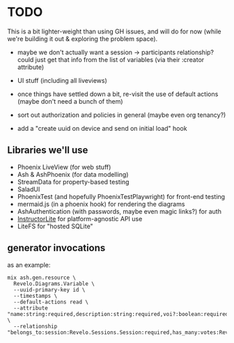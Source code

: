 # TODO

This is a bit lighter-weight than using GH issues, and will do for now (while
we're building it out & exploring the problem space).

- maybe we don't actually want a session -> participants relationship? could
  just get that info from the list of variables (via their :creator attribute)

- UI stuff (including all liveviews)

- once things have settled down a bit, re-visit the use of default actions
  (maybe don't need a bunch of them)

- sort out authorization and policies in general (maybe even org tenancy?)

- add a "create uuid on device and send on initial load" hook

## Libraries we'll use

- Phoenix LiveView (for web stuff)
- Ash & AshPhoenix (for data modelling)
- StreamData for property-based testing
- SaladUI
- PhoenixTest (and hopefully PhoenixTestPlaywright) for front-end testing
- mermaid.js (in a phoenix hook) for rendering the diagrams
- AshAuthentication (with passwords, maybe even magic links?) for auth
- [InstructorLite](https://hexdocs.pm/instructor_lite/readme.html) for
  platform-agnostic API use
- LiteFS for "hosted SQLite"

## generator invocations

as an example:

```
mix ash.gen.resource \
  Revelo.Diagrams.Variable \
  --uuid-primary-key id \
  --timestamps \
  --default-actions read \
  --attribute "name:string:required,description:string:required,voi?:boolean:required,included?:boolean:required" \
  --relationship "belongs_to:session:Revelo.Sessions.Session:required,has_many:votes:Revelo.Diagrams.VariableVote"
```
